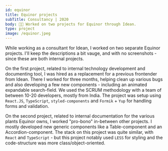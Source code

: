 ```yaml
---
id: equinor
title: Equinor projects
subTitle: Consultancy | 2020
body: 👨‍💻 Worked on two projects for Equinor through Idean.
type: project
image: /equinor.jpeg
---
```


While working as a consultant for Idean, I
worked on two separate Equinor projects. I'll
keep the descriptions a bit vauge, and with no
screenshots - since these are both internal
projects.

On the first project, related to internal
technology development and documenting tool, I
was hired as a replacement for a previous
frontender from Idean. There I worked for three
months, helping clean up various bugs and also
developing a few new components - including an
animated expandable search-field. We used the
SCRUM methodology with a team of between 10-20
developers, mostly from India. The project was
setup using `React.JS`,
`TypeScript`,
`styled-components` and
`Formik` + `Yup`
for handling forms and validation.

On the second project, related to internal
documentation for the various plants Equinor
owns, I worked "pro-bono" in-between other
projects. I mostly developed new generic
components like a Table-component and an
Accordion-component. The stack on this project
was quite similar, with `React`
and `TypeScript` - but this
project notably used `LESS` for
styling and the code-structure was more
class/object-oriented.
